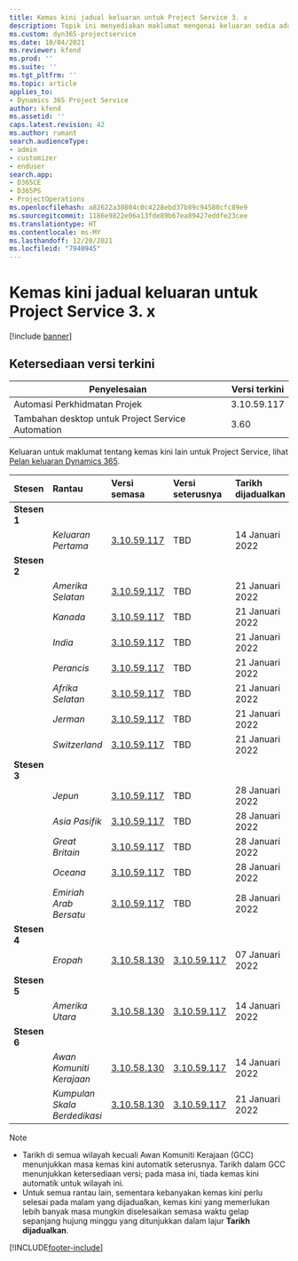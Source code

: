 ```yaml
---
title: Kemas kini jadual keluaran untuk Project Service 3. x
description: Topik ini menyediakan maklumat mengenai keluaran sedia ada dan akan datang bagi Dynamics 365 Project Service Automation.
ms.custom: dyn365-projectservice
ms.date: 10/04/2021
ms.reviewer: kfend
ms.prod: ''
ms.suite: ''
ms.tgt_pltfrm: ''
ms.topic: article
applies_to:
- Dynamics 365 Project Service
author: kfend
ms.assetid: ''
caps.latest.revision: 42
ms.author: rumant
search.audienceType:
- admin
- customizer
- enduser
search.app:
- D365CE
- D365PS
- ProjectOperations
ms.openlocfilehash: a82622a30804c0c4228ebd37b89c94580cfc89e9
ms.sourcegitcommit: 1186e9822e06a13fde89b67ea89427eddfe23cee
ms.translationtype: HT
ms.contentlocale: ms-MY
ms.lasthandoff: 12/20/2021
ms.locfileid: "7940945"
---
```

# <a name="update-release-schedule-for-project-service-3x"></a>Kemas kini jadual keluaran untuk Project Service 3. x

[!include [banner](../includes/psa-now-project-operations.md)]

## <a name="latest-version-availability"></a>Ketersediaan versi terkini

| Penyelesaian  | Versi terkini |
|-------|----|
| Automasi Perkhidmatan Projek    | 3.10.59.117 |
| Tambahan desktop untuk Project Service Automation                | 3.60          |

Keluaran untuk maklumat tentang kemas kini lain untuk Project Service, lihat [Pelan keluaran Dynamics 365](/dynamics365/release-plans/). 

| Stesen  | Rantau | Versi semasa | Versi seterusnya |  Tarikh dijadualkan
| :---   | :---   | :---   | :---   |:---   |         
|<strong>Stesen 1</strong> | |  |  | |
| | <i>Keluaran Pertama</i> | [3.10.59.117](whats-new-ur-38.md) | TBD | 14 Januari 2022
|<strong>Stesen 2</strong> | |  |  | |
| | <i>Amerika Selatan</i> | [3.10.59.117](whats-new-ur-38.md) | TBD | 21 Januari 2022
| | <i>Kanada</i> | [3.10.59.117](whats-new-ur-38.md) | TBD | 21 Januari 2022
| | <i>India</i> | [3.10.59.117](whats-new-ur-38.md) | TBD | 21 Januari 2022
| | <i>Perancis</i> | [3.10.59.117](whats-new-ur-38.md) | TBD | 21 Januari 2022
| | <i>Afrika Selatan</i> | [3.10.59.117](whats-new-ur-38.md) | TBD | 21 Januari 2022
| | <i>Jerman</i> | [3.10.59.117](whats-new-ur-38.md) | TBD | 21 Januari 2022
| | <i>Switzerland</i> | [3.10.59.117](whats-new-ur-38.md) | TBD | 21 Januari 2022
|<strong>Stesen 3</strong> | |  |  | |
| | <i>Jepun</i> | [3.10.59.117](whats-new-ur-38.md) | TBD | 28 Januari 2022
| | <i>Asia Pasifik</i> | [3.10.59.117](whats-new-ur-38.md) | TBD | 28 Januari 2022
| | <i>Great Britain</i> | [3.10.59.117](whats-new-ur-38.md) | TBD | 28 Januari 2022
| | <i>Oceana</i> | [3.10.59.117](whats-new-ur-38.md) | TBD | 28 Januari 2022
| | <i>Emiriah Arab Bersatu</i> | [3.10.59.117](whats-new-ur-38.md) | TBD | 28 Januari 2022
|<strong>Stesen 4</strong> | |  |  | |
| | <i>Eropah</i> | [3.10.58.130](whats-new-ur-37-5.md) | [3.10.59.117](whats-new-ur-38.md) | 07 Januari 2022
|<strong>Stesen 5</strong> | |  |  | |
| | <i>Amerika Utara</i> | [3.10.58.130](whats-new-ur-37-5.md) | [3.10.59.117](whats-new-ur-38.md) | 14 Januari 2022
|<strong>Stesen 6</strong> | |  |  | |
| | <i>Awan Komuniti Kerajaan</i> | [3.10.58.130](whats-new-ur-37-5.md) | [3.10.59.117](whats-new-ur-38.md) | 14 Januari 2022
| | <i>Kumpulan Skala Berdedikasi</i> | [3.10.58.130](whats-new-ur-37-5.md) | [3.10.59.117](whats-new-ur-38.md) | 21 Januari 2022



>[!Note]
> - Tarikh di semua wilayah kecuali Awan Komuniti Kerajaan (GCC) menunjukkan masa kemas kini automatik seterusnya. Tarikh dalam GCC menunjukkan ketersediaan versi; pada masa ini, tiada kemas kini automatik untuk wilayah ini.
> - Untuk semua rantau lain, sementara kebanyakan kemas kini perlu selesai pada malam yang dijadualkan, kemas kini yang memerlukan lebih banyak masa mungkin diselesaikan semasa waktu gelap sepanjang hujung minggu yang ditunjukkan dalam lajur **Tarikh dijadualkan**.


[!INCLUDE[footer-include](../includes/footer-banner.md)]
